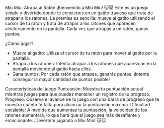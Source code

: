 Miu Miu: Atrapa al Ratón
¡Bienvenido a Miu Miu! 🐱🐭 Este es un juego simple y divertido donde te conviertes en un gatito travieso que trata de atrapar a los ratones. La premisa es sencilla: mueve al gatito utilizando el cursor de tu ratón y trata de atrapar a los ratones que aparecen aleatoriamente en la pantalla. Cada vez que atrapas a un ratón, ganas puntos.

¿Cómo jugar?
* Mueve al gatito: Utiliza el cursor de tu ratón para mover al gatito por la pantalla.
* Atrapa a los ratones: Intenta atrapar a los ratones que aparezcan en la pantalla moviendo al gatito hacia ellos.
* Gana puntos: Por cada ratón que atrapes, ganarás puntos. ¡Intenta conseguir la mayor cantidad de puntos posible!

Características del juego
Puntuación: Muestra tu puntuación actual mientras juegas para que puedas mantener un registro de tu progreso.
Progreso: Observa el avance de tu juego con una barra de progreso que te muestra cuánto te falta para alcanzar la puntuación máxima.
Dificultad escalable: A medida que aumentas tu puntuación, la velocidad de los ratones aumentará, lo que hará que el juego sea más desafiante y emocionante.
¡Diviértete jugando a Miu Miu! 🐱🐭
